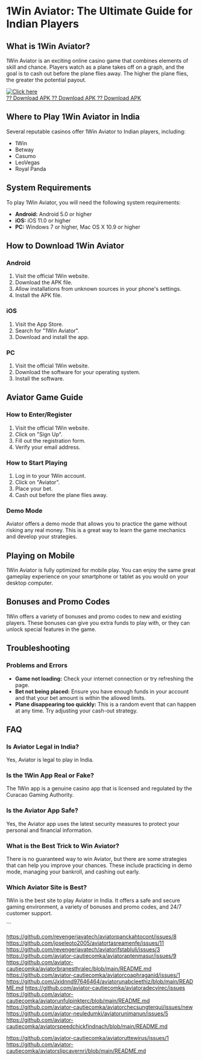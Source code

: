 # 1Win Aviator: The Ultimate Guide for Indian Players

## What is 1Win Aviator?

1Win Aviator is an exciting online casino game that combines elements of
skill and chance. Players watch as a plane takes off on a graph, and the
goal is to cash out before the plane flies away. The higher the plane
flies, the greater the potential payout.

[![Click
here](https://readscoops.com/wp-content/uploads/2023/03/Readscoop-aviator-1-1.jpg)](https://traff.sbs/deff)\
[?? Download APK ?? Download APK ?? Download
APK](https://traff.sbs/deff)

## Where to Play 1Win Aviator in India

Several reputable casinos offer 1Win Aviator to Indian players,
including:

-   1Win
-   Betway
-   Casumo
-   LeoVegas
-   Royal Panda

## System Requirements

To play 1Win Aviator, you will need the following system requirements:

-   **Android:** Android 5.0 or higher
-   **iOS:** iOS 11.0 or higher
-   **PC:** Windows 7 or higher, Mac OS X 10.9 or higher

## How to Download 1Win Aviator

### Android

1.  Visit the official 1Win website.
2.  Download the APK file.
3.  Allow installations from unknown sources in your phone\'s settings.
4.  Install the APK file.

### iOS

1.  Visit the App Store.
2.  Search for "1Win Aviator".
3.  Download and install the app.

### PC

1.  Visit the official 1Win website.
2.  Download the software for your operating system.
3.  Install the software.

## Aviator Game Guide

### How to Enter/Register

1.  Visit the official 1Win website.
2.  Click on "Sign Up".
3.  Fill out the registration form.
4.  Verify your email address.

### How to Start Playing

1.  Log in to your 1Win account.
2.  Click on "Aviator".
3.  Place your bet.
4.  Cash out before the plane flies away.

### Demo Mode

Aviator offers a demo mode that allows you to practice the game without
risking any real money. This is a great way to learn the game mechanics
and develop your strategies.

## Playing on Mobile

1Win Aviator is fully optimized for mobile play. You can enjoy the same
great gameplay experience on your smartphone or tablet as you would on
your desktop computer.

## Bonuses and Promo Codes

1Win offers a variety of bonuses and promo codes to new and existing
players. These bonuses can give you extra funds to play with, or they
can unlock special features in the game.

## Troubleshooting

### Problems and Errors

-   **Game not loading:** Check your internet connection or try
    refreshing the page.
-   **Bet not being placed:** Ensure you have enough funds in your
    account and that your bet amount is within the allowed limits.
-   **Plane disappearing too quickly:** This is a random event that can
    happen at any time. Try adjusting your cash-out strategy.

## FAQ

### Is Aviator Legal in India?

Yes, Aviator is legal to play in India.

### Is the 1Win App Real or Fake?

The 1Win app is a genuine casino app that is licensed and regulated by
the Curacao Gaming Authority.

### Is the Aviator App Safe?

Yes, the Aviator app uses the latest security measures to protect your
personal and financial information.

### What is the Best Trick to Win Aviator?

There is no guaranteed way to win Aviator, but there are some strategies
that can help you improve your chances. These include practicing in demo
mode, managing your bankroll, and cashing out early.

### Which Aviator Site is Best?

1Win is the best site to play Aviator in India. It offers a safe and
secure gaming environment, a variety of bonuses and promo codes, and
24/7 customer support.

\`\`\`

https://github.com/revengerjavatech/aviatorpanckahtocont/issues/8
https://github.com/joseleoto2005/aviatortasreamenfe/issues/11
https://github.com/revengerjavatech/aviatorifstabluli/issues/3
https://github.com/aviator-cautiecomka/aviatoraptenmasur/issues/9
https://github.com/aviator-cautiecomka/aviatorbranesthralec/blob/main/README.md
https://github.com/aviator-cautiecomka/aviatorcoaphraganid/issues/1
https://github.com/Jxidnnd97646464/aviatorunabcleethiz/blob/main/README.md
https://github.com/aviator-cautiecomka/aviatoradecvirec/issues
https://github.com/aviator-cautiecomka/aviatorunfulpinkterc/blob/main/README.md
https://github.com/aviator-cautiecomka/aviatorchecsungterqui/issues/new
https://github.com/aviator-neuledumki/aviatorunimanun/issues/5
https://github.com/aviator-cautiecomka/aviatorspeedchickfindnach/blob/main/README.md

https://github.com/aviator-cautiecomka/aviatoruttewirus/issues/1
https://github.com/aviator-cautiecomka/aviatorslipcavernri/blob/main/README.md
